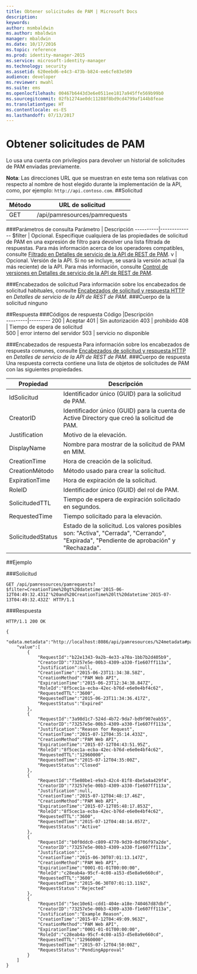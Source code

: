 ```yaml
---
title: Obtener solicitudes de PAM | Microsoft Docs
description: 
keywords: 
author: msmbaldwin
ms.author: mbaldwin
manager: mbaldwin
ms.date: 10/17/2016
ms.topic: reference
ms.prod: identity-manager-2015
ms.service: microsoft-identity-manager
ms.technology: security
ms.assetid: 620eebd6-e4c3-473b-b824-ee6cfe83e509
audience: developer
ms.reviewer: mwahl
ms.suite: ems
ms.openlocfilehash: 00467b6443d3e6e0511ee1817a945ffe569b99b0
ms.sourcegitcommit: 02fb1274ae0dc11288f8bd9cd4799af144b8feae
ms.translationtype: HT
ms.contentlocale: es-ES
ms.lasthandoff: 07/13/2017
---
```

# <a name="get-pam-requests"></a>Obtener solicitudes de PAM
Lo usa una cuenta con privilegios para devolver un historial de solicitudes de PAM enviadas previamente.

**Nota**: Las direcciones URL que se muestran en este tema son relativas con respecto al nombre de host elegido durante la implementación de la API, como, por ejemplo: `http://api.contoso.com`.
##<a name="request"></a>Solicitud


Método  |URL de solicitud  
---------|---------
GET     |/api/pamresources/pamrequests

###<a name="query-parameters"></a>Parámetros de consulta
Parámetro | Descripción
----------|--------------
$filter | Opcional. Especifique cualquiera de las propiedades de solicitud de PAM en una expresión de filtro para devolver una lista filtrada de respuestas. Para más información acerca de los operadores compatibles, consulte [Filtrado en Detalles de servicio de la API de REST de PAM](privileged-access-management-rest-api-service-details.md#filtering).
v | Opcional. Versión de la API. Si no se incluye, se usará la versión actual (la más reciente) de la API. Para más información, consulte [Control de versiones en Detalles de servicio de la API de REST de PAM](privileged-access-management-rest-api-service-details.md#versioning).

###<a name="request-headers"></a>Encabezados de solicitud
Para información sobre los encabezados de solicitud habituales, consulte [Encabezados de solicitud y respuesta HTTP](privileged-access-management-rest-api-service-details.md#http-request-and-response-headers) en *Detalles de servicio de la API de REST de PAM*.
###<a name="request-body"></a>Cuerpo de la solicitud
ninguno

##<a name="response"></a>Respuesta
###<a name="response-codes"></a>Códigos de respuesta
Código  |Descripción  
---------|---------
200 | Aceptar
401 | Sin autorización
403 | prohibido
408 | Tiempo de espera de solicitud   
500 | error interno del servidor
503 | servicio no disponible

###<a name="response-headers"></a>Encabezados de respuesta
Para información sobre los encabezados de respuesta comunes, consulte [Encabezados de solicitud y respuesta HTTP](privileged-access-management-rest-api-service-details.md#http-request-and-response-headers) en *Detalles de servicio de la API de REST de PAM*.
###<a name="response-body"></a>Cuerpo de respuesta
Una respuesta correcta contiene una lista de objetos de solicitudes de PAM con las siguientes propiedades.

Propiedad | Descripción
--------|-------------
IdSolicitud | Identificador único (GUID) para la solicitud de PAM.
CreatorID | Identificador único (GUID) para la cuenta de Active Directory que creó la solicitud de PAM.
Justification | Motivo de la elevación.
DisplayName | Nombre para mostrar de la solicitud de PAM en MIM.
CreationTime | Hora de creación de la solicitud.
CreationMétodo | Método usado para crear la solicitud.
ExpirationTime | Hora de expiración de la solicitud.
RoleID| Identificador único (GUID) del rol de PAM.
SolicitudedTTL | Tiempo de espera de expiración solicitado en segundos.
RequestedTime | Tiempo solicitado para la elevación.
SolicitudedStatus | Estado de la solicitud. Los valores posibles son: "Activa", "Cerrada", "Cerrando", "Expirada", "Pendiente de aprobación" y "Rechazada".

##<a name="example"></a>Ejemplo

###<a name="request"></a>Solicitud
```
GET /api/pamresources/pamrequests?$filter=CreationTime%20gt%20datetime'2015-06-12T04:49:32.431Z'%20and%20CreationTime%20lt%20datetime'2015-07-13T04:49:32.432Z' HTTP/1.1
```

###<a name="response"></a>Respuesta
```
HTTP/1.1 200 OK

{
    "odata.metadata":"http://localhost:8086/api/pamresources/%24metadata#pamrequests",
    "value":[
        {
            "RequestId":"b22e1343-9a2b-4e33-a70a-1bb7b2d405b9",
            "CreatorID":"73257e5e-00b3-4309-a330-f1e607ff113a",
            "Justification":null,
            "CreationTime":"2015-06-23T11:34:38.58Z",
            "CreationMethod":"PAM Web API",
            "ExpirationTime":"2015-06-23T12:34:38.847Z",
            "RoleId":"8f5cec1a-ecba-42ec-b76d-e6e0e4bf4c62",
            "RequestedTTL":"3600",
            "RequestedTime":"2015-06-23T11:34:36.417Z",
            "RequestStatus":"Expired"
        },
        {
            "RequestId":"3a98d1c7-524d-4b72-9da7-bd9f907eab55",
            "CreatorID":"73257e5e-00b3-4309-a330-f1e607ff113a",
            "Justification":"Reason for Request",
            "CreationTime":"2015-07-12T04:35:14.433Z",
            "CreationMethod":"PAM Web API",
            "ExpirationTime":"2015-07-12T04:43:51.95Z",
            "RoleId":"8f5cec1a-ecba-42ec-b76d-e6e0e4bf4c62",
            "RequestedTTL":"12960000",
            "RequestedTime":"2015-07-12T04:35:00Z",
            "RequestStatus":"Closed"
        },
        {
            "RequestId":"f5e80be1-e9a3-42c4-81f8-4be5a4a429f4",
            "CreatorID":"73257e5e-00b3-4309-a330-f1e607ff113a",
            "Justification":null,
            "CreationTime":"2015-07-12T04:48:17.46Z",
            "CreationMethod":"PAM Web API",
            "ExpirationTime":"2015-07-12T05:48:17.853Z",
            "RoleId":"8f5cec1a-ecba-42ec-b76d-e6e0e4bf4c62",
            "RequestedTTL":"3600",
            "RequestedTime":"2015-07-12T04:48:14.057Z",
            "RequestStatus":"Active"
        },
        {
            "RequestId":"b0f0ddc0-c809-4770-9d39-0d706f97a2de",
            "CreatorID":"73257e5e-00b3-4309-a330-f1e607ff113a",
            "Justification":"",
            "CreationTime":"2015-06-30T07:01:13.147Z",
            "CreationMethod":"PAM Web API",
            "ExpirationTime":"0001-01-01T00:00:00",
            "RoleId":"c28eab4a-95cf-4c08-a153-d5e8a9e660cd",
            "RequestedTTL":"3600",
            "RequestedTime":"2015-06-30T07:01:13.119Z",
            "RequestStatus":"Rejected"
        },
        {
            "RequestId":"5ec10e61-cdd1-404e-a18e-740467d87dbf",
            "CreatorID":"73257e5e-00b3-4309-a330-f1e607ff113a",
            "Justification":"Example Reason",
            "CreationTime":"2015-07-12T04:49:09.963Z",
            "CreationMethod":"PAM Web API",
            "ExpirationTime":"0001-01-01T00:00:00",
            "RoleId":"c28eab4a-95cf-4c08-a153-d5e8a9e660cd",
            "RequestedTTL":"12960000",
            "RequestedTime":"2015-07-12T04:50:00Z",
            "RequestStatus":"PendingApproval"
        }
    ]
}
```       
